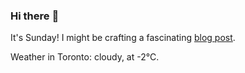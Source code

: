 ### Hi there :wave:

It's Sunday! I might be crafting a fascinating [blog post](https://benjaminwuethrich.dev).

Weather in Toronto: cloudy, at -2°C.

